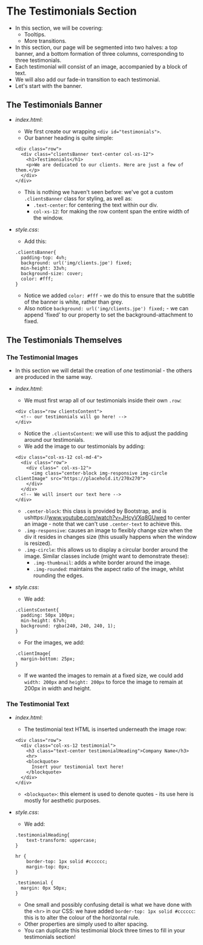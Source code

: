 # The Testimonials Section

- In this section, we will be covering:
  - Tooltips.
  - More transitions.
- In this section, our page will be segmented into two halves: a top banner, and
  a bottom formation of three columns, corresponding to three testimonials.
- Each testimonial will consist of an image, accompanied by a block of text.
- We will also add our fade-in transition to each testimonial.
- Let's start with the banner.

## The Testimonials Banner

- *index.html*:
  - We first create our wrapping `<div id="testimonials">`.
  - Our banner heading is quite simple:

  ```
  <div class="row">
    <div class="clientsBanner text-center col-xs-12">
      <h1>Testimonials</h1>
      <p>We are dedicated to our clients. Here are just a few of them.</p>
    </div>
  </div>
  ```

  - This is nothing we haven't seen before: we've got a custom `.clientsBanner` class
  for styling, as well as:
    - `.text-center`: for centering the text within our div.
    - `col-xs-12`: for making the row content span the entire width of the window.

- *style.css*:
  - Add this:

  ```
  .clientsBanner{
    padding-top: 4vh;
    background: url('img/clients.jpe') fixed;
    min-height: 33vh;
    background-size: cover;
    color: #fff;
  }
  ```

  - Notice we added `color: #fff` - we do this to ensure that the subtitle of
  the banner is white, rather than grey.
  - Also notice `background: url('img/clients.jpe') fixed;` - we can append 'fixed'
  to our property to set the background-attachment to fixed.

## The Testimonials Themselves

### The Testimonial Images
- In this section we will detail the creation of _one_ testimonial - the others are
produced in the same way.
- *index.html*:
  - We must first wrap all of our testimonials inside their own `.row`:

  ```
  <div class="row clientsContent">
    <!-- our testimonials will go here! -->
  </div>
  ```

  - Notice the `.clientsContent`: we will use this to adjust the padding around our
  testimonials.
  - We add the image to our testimonials by adding:

  ```
  <div class="col-xs-12 col-md-4">
    <div class="row">
      <div class=" col-xs-12">
        <img class="center-block img-responsive img-circle clientImage" src="https://placehold.it/270x270">
      </div>
    </div>
    <!-- We will insert our text here -->
  </div>
  ```

  - `.center-block`: this class is provided by Bootstrap, and is ushttps://www.youtube.com/watch?v=JHcyVXq8GUwed to center
  an image - note that we can't use `.center-text` to achieve this.
  - `.img-responsive`: causes an image to flexibly change size when the div it resides
  in changes size (this usually happens when the window is resized).
  - `.img-circle`: this allows us to display a circular border around the image.
  Similar classes include (might want to demonstrate these):
    - `.img-thumbnail`: adds a white border around the image.
    - `.img-rounded`: maintains the aspect ratio of the image, whilst rounding the edges.

- *style.css*:
  - We add:

  ```
  .clientsContent{
    padding: 50px 100px;
    min-height: 67vh;
    background: rgba(240, 240, 240, 1);
  }
  ```

  - For the images, we add:

  ```
  .clientImage{
    margin-bottom: 25px;
  }
  ```

    - If we wanted the images to remain at a fixed size, we could add `width: 200px`
    and `height: 200px` to force the image to remain at 200px in width and height.

### The Testimonial Text

- *index.html*:
  - The testimonial text HTML is inserted underneath the image row:

  ```
  <div class="row">
    <div class="col-xs-12 testimonial">
      <h3 class="text-center testimonialHeading">Company Name</h3>
      <hr>
      <blockquote>
        Insert your testimonial text here!
      </blockquote>
    </div>
  </div>
  ```

  - `<blockquote>`: this element is used to denote quotes - its use here is mostly
  for aesthetic purposes.
- *style.css*:
  - We add:

  ```
  .testimonialHeading{
      text-transform: uppercase;
  }

  hr {
      border-top: 1px solid #cccccc;
      margin-top: 0px;
  }

  .testimonial {
    margin: 0px 50px;
  }  
  ```

  - One small and possibly confusing detail is what we have done with the `<hr>`
  in our CSS: we have added `border-top: 1px solid #cccccc`: this is to alter the
  colour of the horizontal rule.
  - Other properties are simply used to alter spacing.
  - You can duplicate this testimonial block three times to fill in your
  testimonials section!
